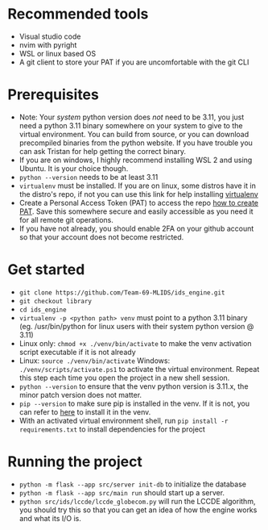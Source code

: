 # Recommended tools
- Visual studio code 
- nvim with pyright 
- WSL or linux based OS 
- A git client to store your PAT if you are uncomfortable with the git CLI

# Prerequisites
- Note: Your *system* python version does *not* need to be 3.11, you just need a python 3.11 binary somewhere on your system to give to the virtual environment. You can build from source, or you can download precompiled binaries from the python website. If you have trouble you can ask Tristan for help getting the correct binary.
- If you are on windows, I highly recommend installing WSL 2 and using Ubuntu. It is your choice though.
- `python --version` needs to be at least 3.11
- `virtualenv` must be installed. If you are on linux, some distros have it in the distro's repo, if not you can use this link for help installing [virtualenv](https://virtualenv.pypa.io/en/latest/installation.html)
- Create a Personal Access Token (PAT) to access the repo [how to create PAT](https://docs.github.com/en/authentication/keeping-your-account-and-data-secure/managing-your-personal-access-tokens). Save this somewhere secure and easily accessible as you need it for all remote git operations. 
- If you have not already, you should enable 2FA on your github account so that your account does not become restricted. 

# Get started
- `git clone https://github.com/Team-69-MLIDS/ids_engine.git`
- `git checkout library`
- `cd ids_engine`
- `virtualenv -p <python path> venv` <python path> must point to a python 3.11 binary (eg. /usr/bin/python for linux users with their system python version @ 3.11)
- Linux only: `chmod +x ./venv/bin/activate` to make the venv activation script executable if it is not already
- Linux: `source ./venv/bin/activate`  Windows: `./venv/scripts/activate.ps1` to activate the virtual environment. Repeat this step each time you open the project in a new shell session. 
- `python --version` to ensure that the venv python version is 3.11.x, the minor patch version does not matter.
- `pip --version` to make sure pip is installed in the venv. If it is not, you can refer to [here](https://pip.pypa.io/en/stable/installation/) to install it in the venv.
- With an activated virtual environment shell, run `pip install -r requirements.txt` to install dependencies for the project

# Running the project
- `python -m flask --app src/server init-db` to initialize the database 
- `python -m flask --app src/main run` should start up a server.  
- `python src/ids/lccde/lccde_globecom.py` will run the LCCDE algorithm, you should try this so that you can get an idea of how the engine works and what its I/O is.



